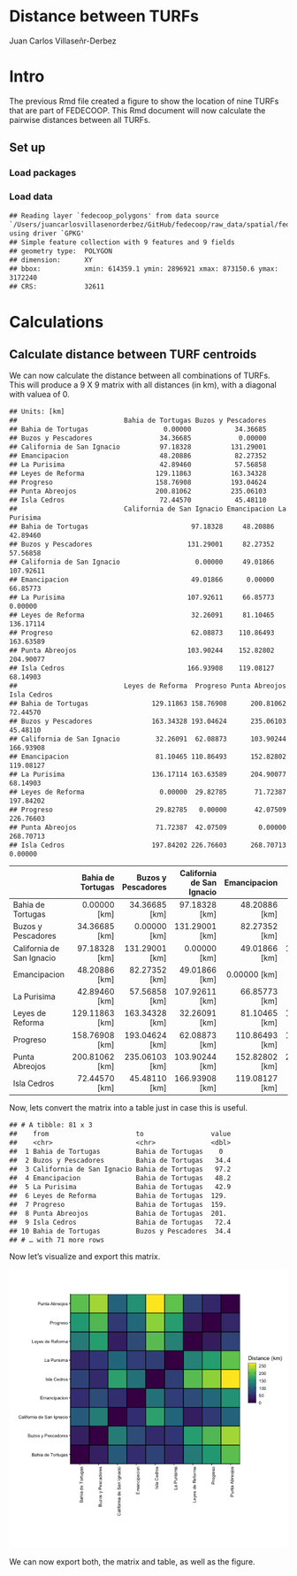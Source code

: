 Distance between TURFs
================
Juan Carlos Villaseñr-Derbez

# Intro

The previous Rmd file created a figure to show the location of nine
TURFs that are part of FEDECOOP. This Rmd document will now calculate
the pairwise distances between all
    TURFs.

## Set up

### Load packages

### Load data

    ## Reading layer `fedecoop_polygons' from data source `/Users/juancarlosvillasenorderbez/GitHub/fedecoop/raw_data/spatial/fedecoop_polygons.gpkg' using driver `GPKG'
    ## Simple feature collection with 9 features and 9 fields
    ## geometry type:  POLYGON
    ## dimension:      XY
    ## bbox:           xmin: 614359.1 ymin: 2896921 xmax: 873150.6 ymax: 3172240
    ## CRS:            32611

# Calculations

## Calculate distance between TURF centroids

We can now calculate the distance between all combinations of TURFs.
This will produce a 9 X 9 matrix with all distances (in km), with a
diagonal with valuea of 0.

    ## Units: [km]
    ##                           Bahia de Tortugas Buzos y Pescadores
    ## Bahia de Tortugas                   0.00000           34.36685
    ## Buzos y Pescadores                 34.36685            0.00000
    ## California de San Ignacio          97.18328          131.29001
    ## Emancipacion                       48.20886           82.27352
    ## La Purisima                        42.89460           57.56858
    ## Leyes de Reforma                  129.11863          163.34328
    ## Progreso                          158.76908          193.04624
    ## Punta Abreojos                    200.81062          235.06103
    ## Isla Cedros                        72.44570           45.48110
    ##                           California de San Ignacio Emancipacion La Purisima
    ## Bahia de Tortugas                          97.18328     48.20886    42.89460
    ## Buzos y Pescadores                        131.29001     82.27352    57.56858
    ## California de San Ignacio                   0.00000     49.01866   107.92611
    ## Emancipacion                               49.01866      0.00000    66.85773
    ## La Purisima                               107.92611     66.85773     0.00000
    ## Leyes de Reforma                           32.26091     81.10465   136.17114
    ## Progreso                                   62.08873    110.86493   163.63589
    ## Punta Abreojos                            103.90244    152.82802   204.90077
    ## Isla Cedros                               166.93908    119.08127    68.14903
    ##                           Leyes de Reforma  Progreso Punta Abreojos Isla Cedros
    ## Bahia de Tortugas                129.11863 158.76908      200.81062    72.44570
    ## Buzos y Pescadores               163.34328 193.04624      235.06103    45.48110
    ## California de San Ignacio         32.26091  62.08873      103.90244   166.93908
    ## Emancipacion                      81.10465 110.86493      152.82802   119.08127
    ## La Purisima                      136.17114 163.63589      204.90077    68.14903
    ## Leyes de Reforma                   0.00000  29.82785       71.72387   197.84202
    ## Progreso                          29.82785   0.00000       42.07509   226.76603
    ## Punta Abreojos                    71.72387  42.07509        0.00000   268.70713
    ## Isla Cedros                      197.84202 226.76603      268.70713     0.00000

|                           | Bahia de Tortugas | Buzos y Pescadores | California de San Ignacio |     Emancipacion |      La Purisima | Leyes de Reforma |         Progreso |   Punta Abreojos |      Isla Cedros |
| ------------------------- | ----------------: | -----------------: | ------------------------: | ---------------: | ---------------: | ---------------: | ---------------: | ---------------: | ---------------: |
| Bahia de Tortugas         |    0.00000 \[km\] |    34.36685 \[km\] |           97.18328 \[km\] |  48.20886 \[km\] |  42.89460 \[km\] | 129.11863 \[km\] | 158.76908 \[km\] | 200.81062 \[km\] |  72.44570 \[km\] |
| Buzos y Pescadores        |   34.36685 \[km\] |     0.00000 \[km\] |          131.29001 \[km\] |  82.27352 \[km\] |  57.56858 \[km\] | 163.34328 \[km\] | 193.04624 \[km\] | 235.06103 \[km\] |  45.48110 \[km\] |
| California de San Ignacio |   97.18328 \[km\] |   131.29001 \[km\] |            0.00000 \[km\] |  49.01866 \[km\] | 107.92611 \[km\] |  32.26091 \[km\] |  62.08873 \[km\] | 103.90244 \[km\] | 166.93908 \[km\] |
| Emancipacion              |   48.20886 \[km\] |    82.27352 \[km\] |           49.01866 \[km\] |   0.00000 \[km\] |  66.85773 \[km\] |  81.10465 \[km\] | 110.86493 \[km\] | 152.82802 \[km\] | 119.08127 \[km\] |
| La Purisima               |   42.89460 \[km\] |    57.56858 \[km\] |          107.92611 \[km\] |  66.85773 \[km\] |   0.00000 \[km\] | 136.17114 \[km\] | 163.63589 \[km\] | 204.90077 \[km\] |  68.14903 \[km\] |
| Leyes de Reforma          |  129.11863 \[km\] |   163.34328 \[km\] |           32.26091 \[km\] |  81.10465 \[km\] | 136.17114 \[km\] |   0.00000 \[km\] |  29.82785 \[km\] |  71.72387 \[km\] | 197.84202 \[km\] |
| Progreso                  |  158.76908 \[km\] |   193.04624 \[km\] |           62.08873 \[km\] | 110.86493 \[km\] | 163.63589 \[km\] |  29.82785 \[km\] |   0.00000 \[km\] |  42.07509 \[km\] | 226.76603 \[km\] |
| Punta Abreojos            |  200.81062 \[km\] |   235.06103 \[km\] |          103.90244 \[km\] | 152.82802 \[km\] | 204.90077 \[km\] |  71.72387 \[km\] |  42.07509 \[km\] |   0.00000 \[km\] | 268.70713 \[km\] |
| Isla Cedros               |   72.44570 \[km\] |    45.48110 \[km\] |          166.93908 \[km\] | 119.08127 \[km\] |  68.14903 \[km\] | 197.84202 \[km\] | 226.76603 \[km\] | 268.70713 \[km\] |   0.00000 \[km\] |

Now, lets convert the matrix into a table just in case this is useful.

    ## # A tibble: 81 x 3
    ##    from                      to                 value
    ##    <chr>                     <chr>              <dbl>
    ##  1 Bahia de Tortugas         Bahia de Tortugas    0  
    ##  2 Buzos y Pescadores        Bahia de Tortugas   34.4
    ##  3 California de San Ignacio Bahia de Tortugas   97.2
    ##  4 Emancipacion              Bahia de Tortugas   48.2
    ##  5 La Purisima               Bahia de Tortugas   42.9
    ##  6 Leyes de Reforma          Bahia de Tortugas  129. 
    ##  7 Progreso                  Bahia de Tortugas  159. 
    ##  8 Punta Abreojos            Bahia de Tortugas  201. 
    ##  9 Isla Cedros               Bahia de Tortugas   72.4
    ## 10 Bahia de Tortugas         Buzos y Pescadores  34.4
    ## # … with 71 more rows

Now let’s visualize and export this matrix.

![](2_distances_files/figure-gfm/unnamed-chunk-7-1.png)<!-- -->

We can now export both, the matrix and table, as well as the figure.
